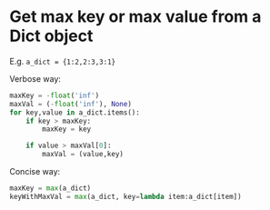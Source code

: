 # Get max key or max value from a Dict object

E.g. `a_dict = {1:2,2:3,3:1}`

Verbose way:

```PYTHON
maxKey = -float('inf')
maxVal = (-float('inf'), None)
for key,value in a_dict.items():
    if key > maxKey:
        maxKey = key

    if value > maxVal[0]:
        maxVal = (value,key)
```

Concise way:

```PYTHON
maxKey = max(a_dict)
keyWithMaxVal = max(a_dict, key=lambda item:a_dict[item])
```
